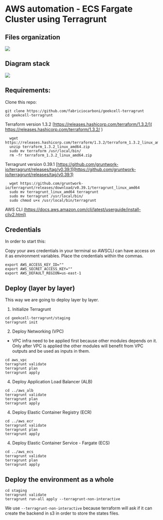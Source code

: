# AWS automation - ECS Fargate Cluster using Terragrunt

## Files organization
![](https://i.ibb.co/G7fjjGR/Diagrams-Terragrunt.png)

## Diagram stack
![](https://i.ibb.co/qC7vWTQ/VPC-diagram-Page-1.jpg)

## Requirements:

Clone this repo:
```
git clone https://github.com/fabriciocarboni/geekcell-terragrunt
cd geekcell-terragrunt
```

Terraform version 1.3.2 [https://releases.hashicorp.com/terraform/1.3.2/]( https://releases.hashicorp.com/terraform/1.3.2/ )
 
```
  wget https://releases.hashicorp.com/terraform/1.3.2/terraform_1.3.2_linux_amd64.zip
  unzip terraform_1.3.2_linux_amd64.zip
  sudo mv terraform /usr/local/bin/
  rm -fr terraform_1.3.2_linux_amd64.zip
```
Terragrunt version 0.39.1 [https://github.com/gruntwork-io/terragrunt/releases/tag/v0.39.1](https://github.com/gruntwork-io/terragrunt/releases/tag/v0.39.1)
 
```
  wget https://github.com/gruntwork-io/terragrunt/releases/download/v0.39.1/terragrunt_linux_amd64
  sudo mv terragrunt_linux_amd64 terragrunt
  sudo mv terragrunt /usr/local/bin/
  sudo chmod u+x /usr/local/bin/terragrunt
```
AWS CLI [(https://docs.aws.amazon.com/cli/latest/userguide/install-cliv2.html)](https://docs.aws.amazon.com/cli/latest/userguide/install-cliv2.html)

## Credentials
In order to start this:

Copy your aws credentials in your terminal so AWSCLI can have access on it as environment variables. Place the credentials within the commas.
```
export AWS_ACCESS_KEY_ID=""
export AWS_SECRET_ACCESS_KEY=""
export AWS_DEFAULT_REGION=us-east-1
```

## Deploy (layer by layer)

This way we are going to deploy layer by layer.

1) Initialize Terragrunt
```
cd geekcell-terragrunt/staging
terragrunt init
```
2) Deploy Networking (VPC)
* VPC infra need to be applied first because other modules depends on it. Only after VPC is applied the other modules will benefit from VPC outputs and be used as inputs in them.
```
cd aws_vpc
terragrunt validate
terragrunt plan
terragrunt apply
```

4) Deploy Application Load Balancer (ALB)
```
cd ../aws_alb
terragrunt validate
terragrunt plan
terragrunt apply
```

4) Deploy Elastic Container Registry (ECR)
```
cd ../aws_ecr
terragrunt validate
terragrunt plan
terragrunt apply
```

4) Deploy Elastic Container Service - Fargate (ECS)
```
cd ../aws_ecs
terragrunt validate
terragrunt plan
terragrunt apply
```

## Deploy the environment as a whole
```
cd staging
terragrunt validate
terragrunt run-all apply --terragrunt-non-interactive
```
We use `--terragrunt-non-interactive` because terraform will ask if it can create the backend in s3 in order to store the states files.

